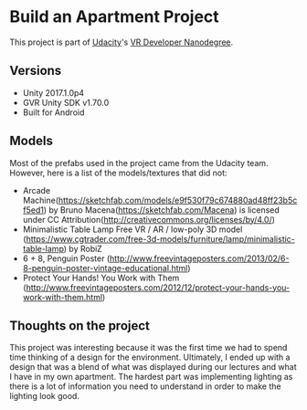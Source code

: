 # Build an Apartment Project

This project is part of [Udacity](https://www.udacity.com "Udacity - Be in demand")'s [VR Developer Nanodegree](https://www.udacity.com/course/vr-developer-nanodegree--nd017).

## Versions
- Unity 2017.1.0p4
- GVR Unity SDK v1.70.0
- Built for Android

## Models
Most of the prefabs used in the project came from the Udacity team. However, here is a list of the models/textures that did not:
 - Arcade Machine(https://sketchfab.com/models/e9f530f79c674880ad48ff23b5cf5ed1) by Bruno Macena(https://sketchfab.com/Macena) is licensed under CC Attribution(http://creativecommons.org/licenses/by/4.0/)
 - Minimalistic Table Lamp Free VR / AR / low-poly 3D model (https://www.cgtrader.com/free-3d-models/furniture/lamp/minimalistic-table-lamp) by RobiZ
 - 6 + 8, Penguin Poster (http://www.freevintageposters.com/2013/02/6-8-penguin-poster-vintage-educational.html)
 - Protect  Your Hands! You Work with Them (http://www.freevintageposters.com/2012/12/protect-your-hands-you-work-with-them.html)

## Thoughts on the project
This project was interesting because it was the first time we had to spend time thinking of a design for the environment.
Ultimately, I ended up with a design that was a blend of what was displayed during our lectures and what I have in my own apartment.
The hardest part was implementing lighting as there is a lot of information you need to understand in order to make the lighting look good.
